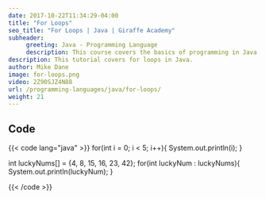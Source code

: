 ```yaml
---
date: 2017-10-22T11:34:29-04:00
title: "For Loops"
seo_title: "For Loops | Java | Giraffe Academy"
subheader:
     greeting: Java - Programming Language
     description: This course covers the basics of programming in Java. Work your way through the videos and we'll teach you everything you need to know to start your programming journey!
description: This tutorial covers for loops in Java.
author: Mike Dane
image: for-loops.png
video: 2Z90SJZ4N88
url: /programming-languages/java/for-loops/
weight: 21
---
```


## Code

{{< code lang="java" >}}
for(int i = 0; i < 5; i++){
     System.out.println(i);
}

int luckyNums[] = {4, 8, 15, 16, 23, 42};
for(int luckyNum : luckyNums){
     System.out.println(luckyNum);
}

{{< /code >}}